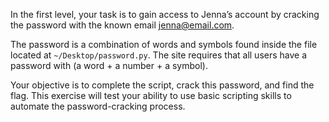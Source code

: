In the first level, your task is to gain access to Jenna’s account by cracking the password with the known email jenna@email.com. 

The password is a combination of words and symbols found inside the file located at `~/Desktop/password.py`. The site requires that all users have a password with (a word + a number + a symbol).

Your objective is to complete the script, crack this password, and find the flag. This exercise will test your ability to use basic scripting skills to automate the password-cracking process.
